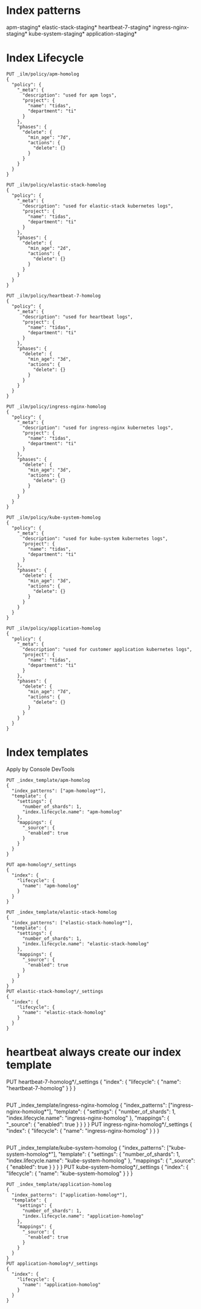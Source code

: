 # Index patterns

apm-staging*
elastic-stack-staging*
heartbeat-7-staging*
ingress-nginx-staging*
kube-system-staging*
application-staging*

# Index Lifecycle
```
PUT _ilm/policy/apm-homolog
{
  "policy": {
    "_meta": {
      "description": "used for apm logs",
      "project": {
        "name": "tidas",
        "department": "ti"
      }
    },
    "phases": {
      "delete": {
        "min_age": "7d",
        "actions": {
          "delete": {}
        }
      }
    }
  }
}
```
```
PUT _ilm/policy/elastic-stack-homolog
{
  "policy": {
    "_meta": {
      "description": "used for elastic-stack kubernetes logs",
      "project": {
        "name": "tidas",
        "department": "ti"
      }
    },
    "phases": {
      "delete": {
        "min_age": "2d",
        "actions": {
          "delete": {}
        }
      }
    }
  }
}
```
```
PUT _ilm/policy/heartbeat-7-homolog
{
  "policy": {
    "_meta": {
      "description": "used for heartbeat logs",
      "project": {
        "name": "tidas",
        "department": "ti"
      }
    },
    "phases": {
      "delete": {
        "min_age": "3d",
        "actions": {
          "delete": {}
        }
      }
    }
  }
}
```
```
PUT _ilm/policy/ingress-nginx-homolog
{
  "policy": {
    "_meta": {
      "description": "used for ingress-nginx kubernetes logs",
      "project": {
        "name": "tidas",
        "department": "ti"
      }
    },
    "phases": {
      "delete": {
        "min_age": "3d",
        "actions": {
          "delete": {}
        }
      }
    }
  }
}
```
```
PUT _ilm/policy/kube-system-homolog
{
  "policy": {
    "_meta": {
      "description": "used for kube-system kubernetes logs",
      "project": {
        "name": "tidas",
        "department": "ti"
      }
    },
    "phases": {
      "delete": {
        "min_age": "3d",
        "actions": {
          "delete": {}
        }
      }
    }
  }
}
```

```
PUT _ilm/policy/application-homolog
{
  "policy": {
    "_meta": {
      "description": "used for customer application kubernetes logs",
      "project": {
        "name": "tidas",
        "department": "ti"
      }
    },
    "phases": {
      "delete": {
        "min_age": "7d",
        "actions": {
          "delete": {}
        }
      }
    }
  }
}
```

# Index templates

Apply by Console DevTools

```
PUT _index_template/apm-homolog
{
  "index_patterns": ["apm-homolog*"],
  "template": { 
    "settings": {
      "number_of_shards": 1,
      "index.lifecycle.name": "apm-homolog"
    },
    "mappings": {
      "_source": {
        "enabled": true
      }
    }
  }
}

PUT apm-homolog*/_settings 
{
  "index": {
    "lifecycle": {
      "name": "apm-homolog"
    }
  }
}
```
```
PUT _index_template/elastic-stack-homolog
{
  "index_patterns": ["elastic-stack-homolog*"],
  "template": {
    "settings": {
      "number_of_shards": 1,
      "index.lifecycle.name": "elastic-stack-homolog"
    },
    "mappings": {
      "_source": {
        "enabled": true
      }
    }
  }
}
PUT elastic-stack-homolog*/_settings 
{
  "index": {
    "lifecycle": {
      "name": "elastic-stack-homolog"
    }
  }
}
```
# heartbeat always create our index template
PUT heartbeat-7-homolog*/_settings 
{
  "index": {
    "lifecycle": {
      "name": "heartbeat-7-homolog"
    }
  }
}
```
```
PUT _index_template/ingress-nginx-homolog
{
  "index_patterns": ["ingress-nginx-homolog*"],
  "template": {
    "settings": {
      "number_of_shards": 1,
      "index.lifecycle.name": "ingress-nginx-homolog"
    },
    "mappings": {
      "_source": {
        "enabled": true
      }
    }
  }
}
PUT ingress-nginx-homolog*/_settings 
{
  "index": {
    "lifecycle": {
      "name": "ingress-nginx-homolog"
    }
  }
}
```
```
PUT _index_template/kube-system-homolog
{
  "index_patterns": ["kube-system-homolog*"],
  "template": {
    "settings": {
      "number_of_shards": 1,
      "index.lifecycle.name": "kube-system-homolog"
    },
    "mappings": {
      "_source": {
        "enabled": true
      }
    }
  }
}
PUT kube-system-homolog*/_settings 
{
  "index": {
    "lifecycle": {
      "name": "kube-system-homolog"
    }
  }
}
```
PUT _index_template/application-homolog
{
  "index_patterns": ["application-homolog*"],
  "template": {
    "settings": {
      "number_of_shards": 1,
      "index.lifecycle.name": "application-homolog"
    },
    "mappings": {
      "_source": {
        "enabled": true
      }
    }
  }
}
PUT application-homolog*/_settings 
{
  "index": {
    "lifecycle": {
      "name": "application-homolog"
    }
  }
}
```